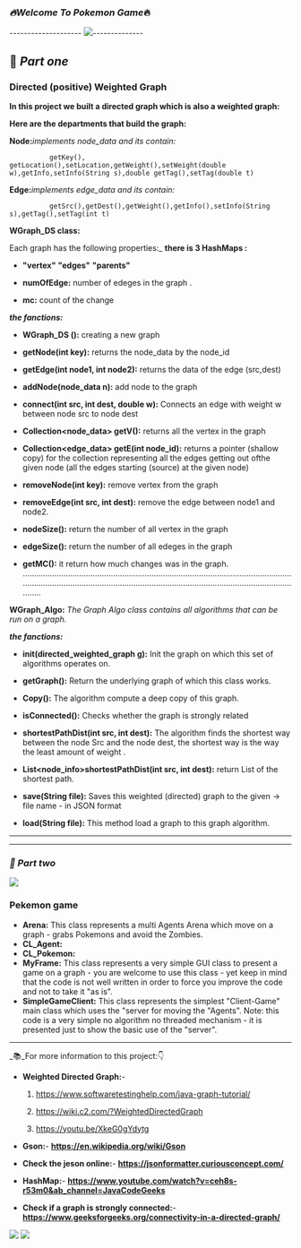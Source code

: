  ### _:fire:Welcome To Pokemon Game_:fire:
 
 -------------------- ![](https://assets.vg247.com/current/2017/07/pokemon_go_ash_hat_pikachu.jpg)--------------
 
 
 :round_pushpin: 
 _Part one_
----------------------------------------
### Directed (positive) Weighted Graph


**In this project we built a directed graph which is also a weighted graph:**

**Here are the departments that build the graph:**

**Node:**_implements node_data and its contain:_

              getKey(), getLocation(),setLocation,getWeight(),setWeight(double w),getInfo,setInfo(String s),double getTag(),setTag(double t) 

**Edge:**_implements edge_data and its contain:_

              getSrc(),getDest(),getWeight(),getInfo(),setInfo(String s),getTag(),setTag(int t)
              
**WGraph_DS class:**

Each graph has the following properties:_
**there is 3 HashMaps :**

 - **"vertex"**
**"edges"**
 **"parents"**
 
- **numOfEdge:** number of edeges in the graph .
 
 - **mc:**
   count of the change

_**the fanctions:**_

- **WGraph_DS ():**
creating a new graph

- **getNode(int key):**
returns the node_data by the node_id


- **getEdge(int node1, int node2):**
returns the data of the edge (src,dest)

- **addNode(node_data n):**
add  node to the graph
- **connect(int src, int dest, double w):**
Connects an edge with weight w between node src to node dest

- **Collection<node_data> getV():**
returns all the vertex in the graph

- **Collection<edge_data> getE(int node_id):**
 returns a pointer (shallow copy) for the collection representing all the edges getting out ofthe given node (all the edges starting (source) at the given node)
 
- **removeNode(int key):**
remove vertex  from the graph

- **removeEdge(int src, int dest):**
remove the edge between node1 and node2.

- **nodeSize():**
return the number of all  vertex in the graph

- **edgeSize():**
return the number of all  edeges in the graph

- **getMC():**
it return how much  changes was in the graph. 
......................................................................................................................................................................................................................................................
                                                                                        
 **WGraph_Algo:**
_The Graph Algo class contains all algorithms that can be run on a graph._

_**the fanctions:**_

- **init(directed_weighted_graph g):** Init the graph on which this set of algorithms operates on.

- **getGraph():** Return the underlying graph of which this class works.

- **Copy():** The algorithm compute a deep copy of this graph.

- **isConnected():** Checks whether the graph is strongly related

- **shortestPathDist(int src, int dest):** The algorithm finds the shortest way between the node Src and the node dest, the shortest way is the way the least amount of weight .

- **List<node_info>shortestPathDist(int src, int dest):** return List of the shortest path.

- **save(String file):** Saves this weighted (directed) graph to the given -> file name - in JSON format

- **load(String file):** This method load a graph to this graph algorithm.
 -------------------------------------------------------------------------------------------------------------------------
  -------------------------------------------------------------------------------------------------------------------------
 ### _:round_pushpin:  Part two_
 ![](https://fount.in/wp-content/uploads/2016/10/pokemon-go-apk.png)

### Pekemon game

 - **Arena:**
  This class represents a multi Agents Arena which move on a graph - grabs Pokemons and avoid the Zombies.
  - **CL_Agent:**
 - **CL_Pokemon:**
 - **MyFrame:**
 This class represents a very simple GUI class to present a
  game on a graph - you are welcome to use this class - yet keep in mind
 that the code is not well written in order to force you improve the
 code and not to take it "as is".
 - **SimpleGameClient:**
 This class represents the simplest "Client-Game" main class
  which uses the "server for moving the "Agents".
  Note: this code is a very simple no algorithm no threaded mechanism - it is presented just to show the basic
  use of the "server".

 
 
 
 
 
 
 
 
 
 
 
 
 
 
 
 
 
 
 
 
 
 
 
 
 
 
 
 
 
 
---------------------------------------------------------------------------------------------------- 
_:books:_For more information to this project::point_down:
- **Weighted Directed Graph:**-
       
     1) https://www.softwaretestinghelp.com/java-graph-tutorial/

     2) https://wiki.c2.com/?WeightedDirectedGraph 
     
     3) https://youtu.be/XkeG0gYdytg

     

- **Gson:**- **https://en.wikipedia.org/wiki/Gson**
- **Check the jeson online:**- **https://jsonformatter.curiousconcept.com/**
- **HashMap:**- **https://www.youtube.com/watch?v=ceh8s-r53m0&ab_channel=JavaCodeGeeks**
- **Check if a graph is strongly connected:**- **https://www.geeksforgeeks.org/connectivity-in-a-directed-graph/**

![](https://upload.wikimedia.org/wikipedia/commons/thumb/a/a0/CPT-Graphs-directed-weighted-ex2.svg/175px-CPT-Graphs-directed-weighted-ex2.svg.png) 
            ![](https://upload.wikimedia.org/wikipedia/commons/thumb/b/bc/CPT-Graphs-directed-weighted-ex1.svg/175px-CPT-Graphs-directed-weighted-ex1.svg.png)


  
 
 







